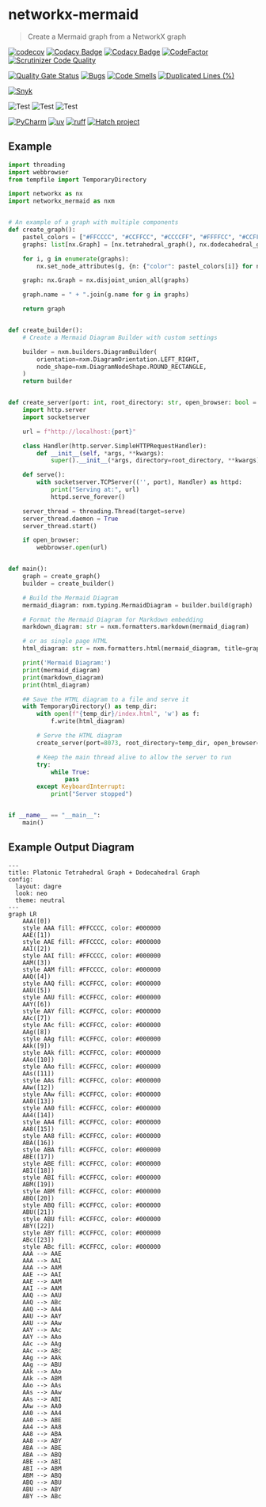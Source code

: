 # networkx-mermaid

> Create a Mermaid graph from a NetworkX graph

[![codecov](https://codecov.io/gh/erivlis/networkx-mermaid/graph/badge.svg?token=lwajrOGQ8o)](https://codecov.io/gh/erivlis/networkx-mermaid)
[![Codacy Badge](https://app.codacy.com/project/badge/Coverage/f0d3c12c51d2484eb8f92e9f29615def)](https://app.codacy.com/gh/erivlis/networkx-mermaid/dashboard?utm_source=gh&utm_medium=referral&utm_content=&utm_campaign=Badge_coverage)
[![Codacy Badge](https://api.codacy.com/project/badge/Grade/2d6220d81d1a48cba762842eb88fee41)](https://app.codacy.com/gh/erivlis/networkx-mermaid?utm_source=github.com&utm_medium=referral&utm_content=erivlis/networkx-mermaid&utm_campaign=Badge_Grade)
[![CodeFactor](https://www.codefactor.io/repository/github/erivlis/networkx-mermaid/badge)](https://www.codefactor.io/repository/github/erivlis/networkx-mermaid)
[![Scrutinizer Code Quality](https://scrutinizer-ci.com/g/erivlis/networkx-mermaid/badges/quality-score.png?b=main)](https://scrutinizer-ci.com/g/erivlis/networkx-mermaid/?branch=main)

[![Quality Gate Status](https://sonarcloud.io/api/project_badges/measure?project=erivlis_networkx-mermaid&metric=alert_status)](https://sonarcloud.io/summary/new_code?id=erivlis_networkx-mermaid)
[![Bugs](https://sonarcloud.io/api/project_badges/measure?project=erivlis_networkx-mermaid&metric=bugs)](https://sonarcloud.io/summary/new_code?id=erivlis_networkx-mermaid)
[![Code Smells](https://sonarcloud.io/api/project_badges/measure?project=erivlis_networkx-mermaid&metric=code_smells)](https://sonarcloud.io/summary/new_code?id=erivlis_networkx-mermaid)
[![Duplicated Lines (%)](https://sonarcloud.io/api/project_badges/measure?project=erivlis_networkx-mermaid&metric=duplicated_lines_density)](https://sonarcloud.io/summary/new_code?id=erivlis_networkx-mermaid)

[![Snyk](https://snyk.io/test/github/erivlis/networkx-mermaid/badge.svg)](https://snyk.io/test/github/erivlis/networkx-mermaid)

![Test](https://github.com/erivlis/networkx-mermaid/actions/workflows/test.yml/badge.svg)
![Test](https://github.com/erivlis/networkx-mermaid/actions/workflows/test-beta.yml/badge.svg)
![Test](https://github.com/erivlis/networkx-mermaid/actions/workflows/publish.yml/badge.svg)

<a href="https://www.jetbrains.com/pycharm/"><img alt="PyCharm" src="https://img.shields.io/badge/PyCharm-FCF84A.svg?logo=PyCharm&logoColor=black&labelColor=21D789&color=FCF84A"></a>
<a href="https://github.com/astral-sh/uv"><img alt="uv" src="https://img.shields.io/endpoint?url=https://raw.githubusercontent.com/astral-sh/uv/main/assets/badge/v0.json" style="max-width:100%;"></a>
<a href="https://github.com/astral-sh/ruff"><img alt="ruff" src="https://img.shields.io/endpoint?url=https://raw.githubusercontent.com/astral-sh/ruff/main/assets/badge/v2.json" style="max-width:100%;"></a>
<a href="https://hatch.pypa.io"><img alt="Hatch project" class="off-glb" loading="lazy" src="https://img.shields.io/badge/%F0%9F%A5%9A-Hatch-4051b5.svg"></a>

## Example

```python title="Create a Mermaid Diagram from a NetworkX Graph"
import threading
import webbrowser
from tempfile import TemporaryDirectory

import networkx as nx
import networkx_mermaid as nxm


# An example of a graph with multiple components
def create_graph():
    pastel_colors = ["#FFCCCC", "#CCFFCC", "#CCCCFF", "#FFFFCC", "#CCFFFF", "#FFCCFF"]
    graphs: list[nx.Graph] = [nx.tetrahedral_graph(), nx.dodecahedral_graph()]

    for i, g in enumerate(graphs):
        nx.set_node_attributes(g, {n: {"color": pastel_colors[i]} for n in g.nodes})

    graph: nx.Graph = nx.disjoint_union_all(graphs)

    graph.name = " + ".join(g.name for g in graphs)

    return graph


def create_builder():
    # Create a Mermaid Diagram Builder with custom settings

    builder = nxm.builders.DiagramBuilder(
        orientation=nxm.DiagramOrientation.LEFT_RIGHT,
        node_shape=nxm.DiagramNodeShape.ROUND_RECTANGLE,
    )
    return builder


def create_server(port: int, root_directory: str, open_browser: bool = True) -> threading.Thread:
    import http.server
    import socketserver

    url = f"http://localhost:{port}"

    class Handler(http.server.SimpleHTTPRequestHandler):
        def __init__(self, *args, **kwargs):
            super().__init__(*args, directory=root_directory, **kwargs)

    def serve():
        with socketserver.TCPServer(('', port), Handler) as httpd:
            print("Serving at:", url)
            httpd.serve_forever()

    server_thread = threading.Thread(target=serve)
    server_thread.daemon = True
    server_thread.start()

    if open_browser:
        webbrowser.open(url)


def main():
    graph = create_graph()
    builder = create_builder()

    # Build the Mermaid Diagram
    mermaid_diagram: nxm.typing.MermaidDiagram = builder.build(graph)

    # Format the Mermaid Diagram for Markdown embedding
    markdown_diagram: str = nxm.formatters.markdown(mermaid_diagram)

    # or as single page HTML
    html_diagram: str = nxm.formatters.html(mermaid_diagram, title=graph.name)

    print('Mermaid Diagram:')
    print(mermaid_diagram)
    print(markdown_diagram)
    print(html_diagram)

    ## Save the HTML diagram to a file and serve it
    with TemporaryDirectory() as temp_dir:
        with open(f"{temp_dir}/index.html", 'w') as f:
            f.write(html_diagram)

        # Serve the HTML diagram
        create_server(port=8073, root_directory=temp_dir, open_browser=True)

        # Keep the main thread alive to allow the server to run
        try:
            while True:
                pass
        except KeyboardInterrupt:
            print("Server stopped")


if __name__ == "__main__":
    main()
```

## Example Output Diagram

```mermaid
---
title: Platonic Tetrahedral Graph + Dodecahedral Graph
config:
  layout: dagre
  look: neo
  theme: neutral
---
graph LR
    AAA([0])
    style AAA fill: #FFCCCC, color: #000000
    AAE([1])
    style AAE fill: #FFCCCC, color: #000000
    AAI([2])
    style AAI fill: #FFCCCC, color: #000000
    AAM([3])
    style AAM fill: #FFCCCC, color: #000000
    AAQ([4])
    style AAQ fill: #CCFFCC, color: #000000
    AAU([5])
    style AAU fill: #CCFFCC, color: #000000
    AAY([6])
    style AAY fill: #CCFFCC, color: #000000
    AAc([7])
    style AAc fill: #CCFFCC, color: #000000
    AAg([8])
    style AAg fill: #CCFFCC, color: #000000
    AAk([9])
    style AAk fill: #CCFFCC, color: #000000
    AAo([10])
    style AAo fill: #CCFFCC, color: #000000
    AAs([11])
    style AAs fill: #CCFFCC, color: #000000
    AAw([12])
    style AAw fill: #CCFFCC, color: #000000
    AA0([13])
    style AA0 fill: #CCFFCC, color: #000000
    AA4([14])
    style AA4 fill: #CCFFCC, color: #000000
    AA8([15])
    style AA8 fill: #CCFFCC, color: #000000
    ABA([16])
    style ABA fill: #CCFFCC, color: #000000
    ABE([17])
    style ABE fill: #CCFFCC, color: #000000
    ABI([18])
    style ABI fill: #CCFFCC, color: #000000
    ABM([19])
    style ABM fill: #CCFFCC, color: #000000
    ABQ([20])
    style ABQ fill: #CCFFCC, color: #000000
    ABU([21])
    style ABU fill: #CCFFCC, color: #000000
    ABY([22])
    style ABY fill: #CCFFCC, color: #000000
    ABc([23])
    style ABc fill: #CCFFCC, color: #000000
    AAA --> AAE
    AAA --> AAI
    AAA --> AAM
    AAE --> AAI
    AAE --> AAM
    AAI --> AAM
    AAQ --> AAU
    AAQ --> ABc
    AAQ --> AA4
    AAU --> AAY
    AAU --> AAw
    AAY --> AAc
    AAY --> AAo
    AAc --> AAg
    AAc --> ABc
    AAg --> AAk
    AAg --> ABU
    AAk --> AAo
    AAk --> ABM
    AAo --> AAs
    AAs --> AAw
    AAs --> ABI
    AAw --> AA0
    AA0 --> AA4
    AA0 --> ABE
    AA4 --> AA8
    AA8 --> ABA
    AA8 --> ABY
    ABA --> ABE
    ABA --> ABQ
    ABE --> ABI
    ABI --> ABM
    ABM --> ABQ
    ABQ --> ABU
    ABU --> ABY
    ABY --> ABc
```